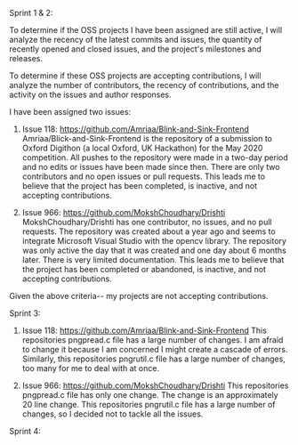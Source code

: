 Sprint 1 & 2: 

To determine if the OSS projects I have been assigned are still active, I will analyze the recency of the latest commits and issues, the quantity of recently opened and closed issues, and the project's milestones and releases.

To determine if these OSS projects are accepting contributions, I will analyze the number of contributors, the recency of contributions, and the activity on the issues and author responses.

I have been assigned two issues:

1. Issue 118: https://github.com/Amriaa/Blink-and-Sink-Frontend
Amriaa/Blick-and-Sink-Frontend is the repository of a submission to Oxford Digithon (a local Oxford, UK Hackathon) for the May 2020 competition.  All pushes to the repository were made in a two-day period and no edits or issues have been made since then.  There are only two contributors and no open issues or pull requests.  This leads me to believe that the project has been completed, is inactive, and not accepting contributions.

2. Issue 966: https://github.com/MokshChoudhary/Drishti
MokshChoudhary/Drishti has one contributor, no issues, and no pull requests.  The repository was created about a year ago and seems to integrate Microsoft Visual Studio with the opencv library.  The repository was only active the day that it was created and one day about 6 months later. There is very limited documentation. This leads me to believe that the project has been completed or abandoned, is inactive, and not accepting contributions. 

Given the above criteria-- my projects are not accepting contributions.

Sprint 3: 

1. Issue 118: https://github.com/Amriaa/Blink-and-Sink-Frontend
This repositories pngpread.c file has a large number of changes.  I am afraid to change it because I am concerned I might create a cascade of errors.  Similarly, this repositories pngrutil.c file has a large number of changes, too many for me to deal with at once.

2. Issue 966: https://github.com/MokshChoudhary/Drishti
This repositories pngpread.c file has only one change.  The change is an approximately 20 line change.  This repositories pngrutil.c file has a large number of changes, so I decided not to tackle all the issues.

Sprint 4:
                                           
